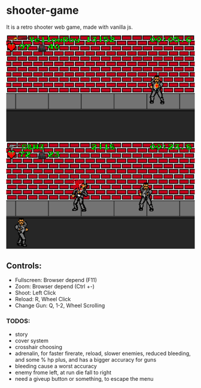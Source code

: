 <h1>shooter-game</h1>
<p>It is a retro shooter web game, made with vanilla js.</p>
<img src="pics/gameScreenshot0.png" alt="Game Screenshot0">
<img src="pics/gameScreenshot1.png" alt="Game Screenshot1">
<h2>Controls:</h2>
<ul>
  <li>Fullscreen: Browser depend (F11)</li>
  <li>Zoom: Browser depend (Ctrl +-)</li>
  <li>Shoot: Left Click</li>
  <li>Reload: R, Wheel Click</li>
  <li>Change Gun: Q, 1-2, Wheel Scrolling</li>
</ul>
<h3>TODOS:</h3>
<ul>
  <li>story</li>
  <li>cover system</li>
  <li>crosshair choosing</li>
  <li>adrenalin, for faster firerate, reload, slower enemies, reduced bleeding, and some % hp plus, and has a bigger accuracy for guns</li>
  <li>bleeding cause a worst accuracy</li>
  <li>enemy frome left, at run die fall to right</li>
  <li>need a giveup button or something, to escape the menu</li>
</ul>
